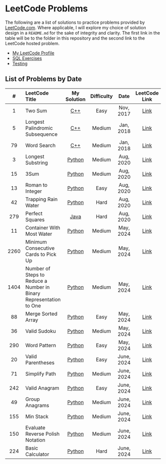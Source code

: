 # LeetCode Problems

The following are a list of solutions to practice problems provided by [LeetCode.com](https://leetcode.com/). Where applicable, I will explore my choice of solution design in a `README.md` for the sake of integrity and clarity. The first link in the table will be to the folder in this repository and the second link to the LeetCode hosted problem.

- [My LeetCode Profile](https://leetcode.com/bmmurthum/)
- [SQL Exercises](https://github.com/bmmurthum/LeetCode-Problems/tree/master/SQL50)
- [Testing](https://github.com/bmmurthum/LeetCode-Problems/blob/master/TESTING.md)

## List of Problems by Date

| # | LeetCode Title | My Solution | Difficulty | Date | LeetCode Link |
|:-:|:---------------|:-----------:|:----------:|:----:|:-------------:|
|1| Two Sum | [C++](https://github.com/bmmurthum/LeetCode-Problems/tree/master/Easy/Two-Sum) | Easy | Nov, 2017 | [Link](https://leetcode.com/problems/two-sum/description/)
|5| Longest Palindromic Subsequence | [C++](https://github.com/bmmurthum/LeetCode-Problems/tree/master/Medium/Longest-Palindromic-Substring) | Medium | Jan, 2018 | [Link](https://leetcode.com/problems/longest-palindromic-substring/)
|79| Word Search | [C++](https://github.com/bmmurthum/LeetCode-Problems/tree/master/Medium/Word-Search) | Medium | Jan, 2018 | [Link](https://leetcode.com/problems/word-search/description/)
|3| Longest Substring | [Python](https://github.com/bmmurthum/LeetCode-Problems/tree/master/Medium/Longest-Substring-Without-Repeating-Characters) | Medium | Aug, 2020 | [Link](https://leetcode.com/problems/longest-substring-without-repeating-characters/)
|15| 3Sum | [Python](https://github.com/bmmurthum/LeetCode-Problems/tree/master/Medium/3Sum) | Medium | Aug, 2020 | [Link](https://leetcode.com/problems/3sum/)
|13| Roman to Integer | [Python](https://github.com/bmmurthum/LeetCode-Problems/tree/master/Easy/Roman-To-Integer) | Easy | Aug, 2020 | [Link](https://leetcode.com/problems/roman-to-integer/)
|42| Trapping Rain Water | [Python](https://github.com/bmmurthum/LeetCode-Problems/tree/master/Hard/Trapping-Rain-Water) | Hard | Aug, 2020 | [Link](https://leetcode.com/problems/trapping-rain-water/)
|279| Perfect Squares | [Java](https://github.com/bmmurthum/LeetCode-Problems/tree/master/Medium/Perfect-Squares) | Hard | Aug, 2020 | [Link](https://leetcode.com/problems/perfect-squares/)
|11| Container With Most Water | [Python](https://github.com/bmmurthum/LeetCode-Problems/tree/master/Medium/Container-With-Most-Water) | Medium | May, 2024 | [Link](https://leetcode.com/problems/container-with-most-water/)
|2260| Minimum Consecutive Cards to Pick Up | [Python](https://github.com/bmmurthum/LeetCode-Problems/tree/master/Medium/Minimum-Consecutive-Cards-To-Pick-Up) | Medium | May, 2024 | [Link](https://leetcode.com/problems/minimum-consecutive-cards-to-pick-up/description/)
|1404| Number of Steps to Reduce a Number in Binary Representation to One | [Python](https://github.com/bmmurthum/LeetCode-Problems/tree/master/Medium/Number-Of-Steps-To-Reduce-A-Number-In-Binary-Representation-To-One) | Medium | May, 2024 | [Link](https://leetcode.com/problems/number-of-steps-to-reduce-a-number-in-binary-representation-to-one/)
|88| Merge Sorted Array | [Python](https://github.com/bmmurthum/LeetCode-Problems/tree/master/Easy/Merge-Sorted-Array) | Easy | May, 2024 | [Link](https://leetcode.com/problems/merge-sorted-array/)
|36| Valid Sudoku | [Python](https://github.com/bmmurthum/LeetCode-Problems/tree/master/Medium/Valid-Sudoku) | Medium | May, 2024 | [Link](https://leetcode.com/problems/valid-sudoku/)
|290| Word Pattern | [Python](https://github.com/bmmurthum/LeetCode-Problems/tree/master/Easy/Word-Pattern) | Easy | May, 2024 | [Link](https://leetcode.com/problems/word-pattern/)
|20| Valid Parentheses | [Python](https://github.com/bmmurthum/LeetCode-Problems/tree/master/Easy/Valid-Parentheses) | Easy | June, 2024 | [Link](https://leetcode.com/problems/valid-parentheses/)
|71| Simplify Path | [Python](https://github.com/bmmurthum/LeetCode-Problems/tree/master/Medium/Simplify-Path) | Medium | June, 2024 | [Link](https://leetcode.com/problems/simplify-path/)
|242| Valid Anagram | [Python](https://github.com/bmmurthum/LeetCode-Problems/tree/master/Easy/Valid-Anagram) | Easy | June, 2024 | [Link](https://leetcode.com/problems/valid-anagram)
|49| Group Anagrams | [Python](https://github.com/bmmurthum/LeetCode-Problems/tree/master/Medium/Group-Anagrams) | Medium | June, 2024 | [Link](https://leetcode.com/problems/group-anagrams)
|155| Min Stack | [Python](https://github.com/bmmurthum/LeetCode-Problems/tree/master/Medium/Min-Stack) | Medium | June, 2024 | [Link](https://leetcode.com/problems/min-stack)
|150| Evaluate Reverse Polish Notation | [Python](https://github.com/bmmurthum/LeetCode-Problems/tree/master/Medium/Evaluate-Reverse-Polish-Notation) | Medium | June, 2024 | [Link](https://leetcode.com/problems/evaluate-reverse-polish-notation/)
|224| Basic Calculator | [Python](https://github.com/bmmurthum/LeetCode-Problems/tree/master/Hard/Basic-Calculator) | Hard | June, 2024 | [Link](https://leetcode.com/problems/basic-calculator/)
